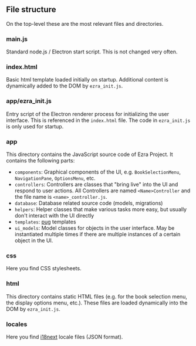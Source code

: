 ## File structure

On the top-level these are the most relevant files and directories.

### main.js

Standard node.js / Electron start script. This is not changed very often.

### index.html

Basic html template loaded initially on startup. Additional content is dynamically added to the DOM by `ezra_init.js`.

### app/ezra_init.js

Entry script of the Electron renderer process for initializing the user interface. This is referenced in the `index.html` file. The code in `ezra_init.js` is only used for startup.

### app

This directory contains the JavaScript source code of Ezra Project. It contains the following parts:

* `components`: Graphical components of the UI, e.g. `BookSelectionMenu`, `NavigationPane`, `OptionsMenu`, etc.
* `controllers`: Controllers are classes that "bring live" into the UI and respond to user actions. All Controllers are named `<Name>Controller` and the file name is `<name>_controller.js`.
* `database`: Database related source code (models, migrations)
* `helpers`: Helper classes that make various tasks more easy, but usually don't interact with the UI directly
* `templates`: [pug](https://pugjs.org/) templates
* `ui_models`: Model classes for objects in the user interface. May be instantiated multiple times if there are multiple instances of a certain object in the UI.

### css

Here you find CSS stylesheets.

### html

This directory contains static HTML files (e.g. for the book selection menu, the display options menu, etc.). These files are loaded dynamically into the DOM by `ezra_init.js`.

### locales

Here you find [i18next](https://www.i18next.com/) locale files (JSON format).